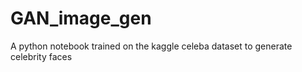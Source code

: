 # GAN_image_gen


A python notebook trained on the kaggle celeba dataset to generate celebrity faces
